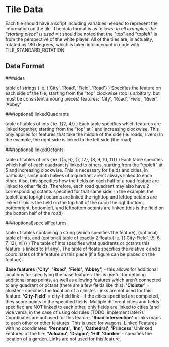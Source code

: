 # Tile Data

Each tile should have a script including variables needed to represent the information on the tile. The data format is as follows:
  *In all examples, the "starting piece" is used*
  *It should be noted that the "top" and "topleft" is from the perspective of the white player. All of the tiles are, in actuality, rotated by 180 degrees, which is taken into account in code with TILE_STANDARD_ROTATION
## Data Format

###sides

table of strings ( ie. {'City', 'Road', 'Field', 'Road'} ) Specifies the feature on each side of the tile, starting from the "top" clockwise (top is arbitrary, but must be consistent amoung pieces)
features: 'City', 'Road', 'Field', 'River', 'Abbey'

###(optional) linkedQuadrants

table of tables of ints ( ie. {{2, 4}} ) Each table specifies which features are linked together, starting from the "top" at 1 and increasing clockwise.
This only applies for features that take the middle of the side (ie. roads, rivers)
In the example, the right side is linked to the left side (the road)

###(optional) linkedOctants

table of tables of ints ( ie. {{5, 6}, {7, 12}, {8, 9, 10, 11}} ) Each table specifies which half of each quadrant is linked to others, starting from the "topleft" at 5 and increasing clockwise.
This is necessary for fields and cities, in particular, since both halves of a quadrant aren't always linked to each other.
Also, this specifies how the fields on each half of a road feature are linked to other fields. Therefore, each road quadrant may also have 2 corresponding octants specified for that same side.
In the example, the topleft and topright octants are linked
				the righttop and lefttop octants are linked (This is the field on the top half of the road)
				the rightbottom, bottomright, bottomleft, and leftbottom octants are linked (this is the field on the bottom half of the road)
				
###(optional)specialFeatures

table of tables containing a string (which specifies the feature), (optional) table of ints, and (optional) table of exactly 2 floats ( ie. {{'City-Field', {5, 6, 7, 12}, nil}} )
The table of ints specifies what quadrants or octants this feature is linked to (if any).
The table of floats specifies the relative x and z coordinates of the feature on this piece (if a figure can be placed on the feature).

**Base features** (**'City'**, **'Road'**, **'Field'**, **'Abbey'**) - this allows for additional locations for specifying the base features.
  this is useful for defining additional snap points, as well as allowing features which aren't connected to any quadrant or octant (there are a few fields like this).
**'Cloister'** = cloister - specifies the location of a cloister. Links are not used for this feature.
**'City-Field'** = city-field link - if the cities specified are completed, they score points to the specified fields. Multiple different cities and fields specified
		are NOT linked to each other, only fields are linked to cities (and vice versa, in the case of using old rules (TODO: implement later?). Coordinates are not used for this feature.
**'Road Intersection'** = links roads to each other or other features. This is used for wagons.
Linked Features with no coordinates: **'Pennant'**, **'Inn'**, **'Cathedral'**, **'Princess'**
Unlinked Features of the tile: **'Volcano'**, **'Dragon'**, **'Hill'**
**'Garden'** - specifies the location of a garden. Links are not used for this feature.